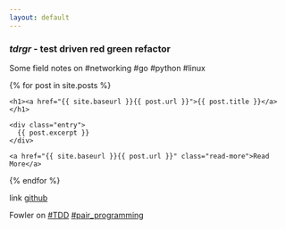 ```yaml
---
layout: default
---
```

### _tdrgr_ - test driven red green refactor 

Some field notes on #networking #go #python #linux

<div class="posts">
  {% for post in site.posts %}
  <article class="post">

    <h1><a href="{{ site.baseurl }}{{ post.url }}">{{ post.title }}</a></h1>
  
    <div class="entry">
      {{ post.excerpt }}
    </div>

    <a href="{{ site.baseurl }}{{ post.url }}" class="read-more">Read More</a>
  </article>
  {% endfor %}
</div>

link [github](https://tlrgr.github.com)

Fowler on [#TDD](https://martinfowler.com/bliki/TestDrivenDevelopment.html)
[#pair_programming](https://martinfowler.com/articles/on-pair-programming.html)

